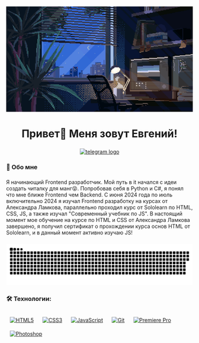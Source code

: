 <br clear="both">

<div align="center">
  <img src="https://github.com/AogirisJef/AogirisJef/blob/main/Assets/74635989b770a38189fff31a8ef152ea.gif"/>
</div>

###

<h1 align="center">Привет👋 Меня зовут Евгений!</h1>

###

<div align="center">
  <a href="https://t.me/AogirisJef" target="_blank">
    <img src="https://img.shields.io/static/v1?message=Telegram&logo=telegram&label=&color=2CA5E0&logoColor=white&labelColor=&style=for-the-badge" height="25" alt="telegram logo"  />
  </a>
</div>

###

<h3 align="left">👀  Обо мне</h3>

###

<p align="left">Я начинающий Frontend разработчик. Мой путь в it начался с идеи создать читалку для манг😝. Попробовав себя в Python и C#, я понял что мне ближе Frontend чем Backend. С июня 2024 года по июль включительно 2024 я изучал Frontend разработку на курсах от Александра Ламкова, параллельно проходил курс от Sololearn по HTML, CSS, JS, а также изучал "Современный учебник по JS". В настоящий момент мое обучение на курсе по HTML и CSS от Александра Ламкова завершено, я получил сертификат о прохождении курса основ HTML от Sololearn, и в данный момент активно изучаю JS!</p>

###

<p align="center">
 <img width="600" src="https://github.com/AogirisJef/AogirisJef/blob/main/Assets/github-snake.svg" alt="snake"/>
</p>

###

<h3 align="left">🛠 Технологии:</h3>

###

<div align="left">
  <a href="https://en.wikipedia.org/wiki/HTML5" target="_blank"><img style="margin: 10px" src="https://profilinator.rishav.dev/skills-assets/html5-original-wordmark.svg" alt="HTML5" height="50" /></a>  
  <a href="https://www.w3schools.com/css/" target="_blank"><img style="margin: 10px" src="https://profilinator.rishav.dev/skills-assets/css3-original-wordmark.svg" alt="CSS3" height="50" /></a>  
  <a href="https://www.javascript.com/" target="_blank"><img style="margin: 10px" src="https://profilinator.rishav.dev/skills-assets/javascript-original.svg" alt="JavaScript" height="50" /></a>  
  <a href="https://github.com/" target="_blank"><img style="margin: 10px" src="https://profilinator.rishav.dev/skills-assets/git-scm-icon.svg" alt="Git" height="50" /></a>
  <a href="https://www.adobe.com/in/products/premiere.html" target="_blank"><img style="margin: 10px" src="https://profilinator.rishav.dev/skills-assets/adobepremierepro.png" alt="Premiere Pro" height="50" /></a>  
  <a href="https://www.adobe.com/in/products/photoshop.html" target="_blank"><img style="margin: 10px" src="https://profilinator.rishav.dev/skills-assets/photoshop-plain.svg" alt="Photoshop" height="50" /></a>  
</div>

###

